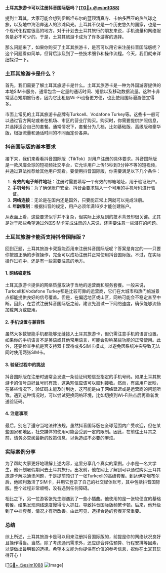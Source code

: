 **土耳其旅游卡可以注册抖音国际版吗？[[TG💪+ @esim1088](https://t.me/s/esim1088)]**

提到土耳其，大家可能会想到伊斯坦布尔的蓝顶清真寺、卡帕多西亚的热气球之旅，以及地中海沿岸迷人的沙滩风光。土耳其不仅是一个历史悠久的国家，也是一个现代化程度很高的地方。对于计划去土耳其旅行的朋友来说，手机流量和网络服务是必不可少的。于是，土耳其旅游卡成为了许多游客的选择。

那么问题来了，如果你购买了土耳其旅游卡，是否可以用它来注册抖音国际版呢？这个问题看似简单，但背后涉及到了一些技术细节和操作流程。今天，我们就来详细探讨一下。

### 土耳其旅游卡是什么？

首先，我们需要了解土耳其旅游卡是什么。土耳其旅游卡是一种为外国游客提供的本地SIM卡服务，通常包含一定量的通话时间、短信以及移动数据流量。这种卡非常适合短期旅行者，因为它比租借Wi-Fi设备更方便，也比使用国际漫游便宜得多。

市面上常见的土耳其旅游卡品牌有Turkcell、Vodafone Turkey等。这些卡一般可以通过官方网站或者在机场、市区的营业厅购买。购买时，你需要提供护照信息，并选择适合自己的套餐。通常情况下，套餐分为几档，比如基础版、高级版和豪华版，根据流量和通话时间的不同而定价各异。

### 抖音国际版的基本要求

接下来，我们来看看抖音国际版（TikTok）对用户注册的具体要求。抖音国际版是一款风靡全球的短视频社交平台，它允许用户上传15秒到3分钟不等的短视频，并通过算法推荐给其他用户观看。要使用抖音国际版，你需要满足以下几个条件：

1. **有效的电子邮件地址**：注册时需要填写一个有效的邮箱地址，用于验证账户。
2. **手机号码**：为了确保账户安全，抖音会要求输入一个可用的手机号码进行验证。
3. **网络连接**：无论是在国内还是国外，只要能正常上网就可以完成注册。
4. **年龄限制**：根据抖音的规定，用户必须年满16岁才能创建账户。

从表面上看，这些要求似乎并不复杂，但实际上涉及到的技术背景却很关键。尤其是对于那些希望通过外国SIM卡完成注册的人来说，还需要注意一些潜在的问题。

### 土耳其旅游卡能否支持抖音国际版？

回到正题，土耳其旅游卡究竟能否用来注册抖音国际版呢？答案是肯定的——只要你按照正确的步骤操作，完全可以成功注册并正常使用抖音国际版。不过，在实际操作过程中，还是有一些需要注意的地方。

#### 1. 网络稳定性
土耳其旅游卡提供的网络质量取决于当地的运营商和服务套餐。一般来说，Turkcell和Vodafone Turkey都是比较可靠的运营商，它们在大城市和热门旅游景点都能提供良好的信号覆盖。但是，在偏远地区或山区，网络可能会不稳定甚至中断。因此，在尝试注册抖音国际版之前，建议先测试一下网络速度，确保能够流畅加载网页或应用。

#### 2. 手机设置与兼容性
虽然大多数智能手机都能够无缝接入土耳其旅游卡，但仍需注意手机的语言设置。如果你的手机语言不是英语或其他常用语言，可能会影响某些功能的正常使用。此外，还要检查手机是否支持双卡双待或多SIM卡模式，以避免因系统冲突导致无法同时使用两张SIM卡。

#### 3. 验证过程中的挑战
抖音国际版在注册时通常会发送一条验证码短信至指定的手机号码。如果土耳其旅游卡的信号良好且号码有效，这条短信应该可以顺利接收。然而，有些用户反映，在某些情况下，验证码未能及时到达，这可能是由于网络延迟或是运营商的问题所致。遇到这种情况时，可以尝试更换网络环境，比如切换到Wi-Fi热点后再重新发送验证码。

#### 4. 注意事项
最后，别忘了遵守当地法律法规。虽然抖音国际版在全球范围内广受欢迎，但在某些国家和地区，社交媒体的使用可能会受到一定的限制。因此，在前往土耳其之前，请务必查阅最新的政策信息，以免造成不必要的麻烦。

### 实际案例分享

为了帮助大家更好地理解上述内容，这里分享几个真实的案例。小李是一名大学生，他计划暑假期间去土耳其旅行。出发前，他在网上了解到可以通过购买土耳其旅游卡解决通讯问题，于是提前预订了一张Turkcell的高级套餐。到达伊斯坦布尔后，他顺利激活了SIM卡，并用它登录了自己的社交媒体账号，其中包括抖音国际版。整个过程非常顺畅，没有遇到任何障碍。

相比之下，另一位游客张先生则遇到了一些小插曲。他使用的是一张较便宜的基础套餐，结果发现网络速度慢得令人抓狂，导致抖音国际版频繁卡顿。后来，他升级到了中档套餐，情况才有所改善。由此可见，选择合适的套餐非常重要。

### 总结

综上所述，土耳其旅游卡是可以用来注册抖音国际版的，前提是你的网络状况良好且操作得当。当然，除了考虑通讯需求外，还应综合评估预算、行程安排等因素，以便做出最明智的选择。希望本文能为你提供有价值的参考信息，祝你在土耳其玩得开心！

[[TG💪+ @esim1088](https://t.me/s/esim1088) ![Image](https://i.postimg.cc/4NQfJmqS/Snipaste-2025-05-13-00-14-12.png)]